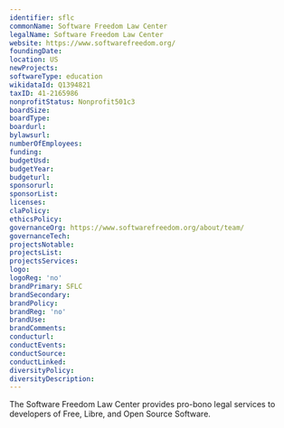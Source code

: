 ```yaml
---
identifier: sflc
commonName: Software Freedom Law Center
legalName: Software Freedom Law Center
website: https://www.softwarefreedom.org/
foundingDate:
location: US
newProjects:
softwareType: education
wikidataId: Q1394821
taxID: 41-2165986
nonprofitStatus: Nonprofit501c3
boardSize:
boardType:
boardurl:
bylawsurl:
numberOfEmployees:
funding:
budgetUsd:
budgetYear:
budgeturl:
sponsorurl:
sponsorList:
licenses:
claPolicy:
ethicsPolicy:
governanceOrg: https://www.softwarefreedom.org/about/team/
governanceTech:
projectsNotable:
projectsList:
projectsServices:
logo:
logoReg: 'no'
brandPrimary: SFLC
brandSecondary:
brandPolicy:
brandReg: 'no'
brandUse:
brandComments:
conducturl:
conductEvents:
conductSource:
conductLinked:
diversityPolicy:
diversityDescription:
---
```


The Software Freedom Law Center provides pro-bono legal services to developers of Free, Libre, and Open Source Software.
